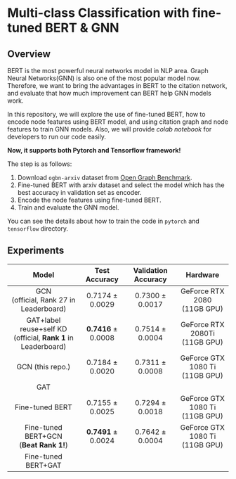 # Multi-class Classification with fine-tuned BERT &amp; GNN

## Overview

BERT is the most powerful neural networks model in NLP area. Graph Neural Networks(GNN) is also one of the most popular model now. 
Therefore, we want to bring the advantages in BERT to the citation network, and evaluate that how much improvement can BERT help GNN models work.

In this repository, we will explore the use of fine-tuned BERT, how to encode node features using BERT model, 
and using citation graph and node features to train GNN models. 
Also, we will provide *colab notebook* for developers to run our code easily.

**Now, it supports both Pytorch and Tensorflow framework!**

The step is as follows:

1.  Download `ogbn-arxiv` dataset from [Open Graph Benchmark](https://ogb.stanford.edu/).
2.  Fine-tuned BERT with arxiv dataset and select the model which has the best accuracy in validation set as encoder.
3.  Encode the node features using fine-tuned BERT.
4.  Train and evaluate the GNN model.

You can see the details about how to train the code in `pytorch` and `tensorflow` directory.

## Experiments

Model   |  Test Accuracy  | Validation Accuracy | Hardware |
:-----: | :-------------:| :-------------:| :-------------:|
GCN <br/> (official, Rank 27 in Leaderboard) | 0.7174 &pm; <br/> 0.0029 | 0.7300 &pm; 0.0017 | GeForce RTX 2080 <br/> (11GB GPU)
GAT+label reuse+self KD <br/> (official, **Rank 1** in Leaderboard) | **0.7416** &pm; <br/> 0.0008 | 0.7514 &pm; 0.0004 | GeForce RTX 2080Ti <br/> (11GB GPU)
GCN (this repo.)    |  0.7184 &pm; <br/> 0.0020 | 0.7311 &pm; 0.0008   | GeForce GTX 1080 Ti <br/> (11GB GPU)
GAT     |    |    | 
Fine-tuned BERT    |  0.7155 &pm; <br/> 0.0025   | 0.7294 &pm; 0.0018   |  GeForce GTX 1080 Ti <br/> (11GB GPU)
Fine-tuned BERT+GCN <br/> (**Beat Rank 1!**) |   **0.7491** &pm; <br/> 0.0024 | 0.7642 &pm; 0.0004   | GeForce GTX 1080 Ti <br/> (11GB GPU)
Fine-tuned BERT+GAT <br/>  |    |    | 


